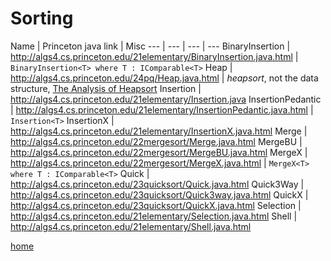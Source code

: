 # Sorting

Name | Princeton java link | Misc
--- | --- | --- | ---
BinaryInsertion | http://algs4.cs.princeton.edu/21elementary/BinaryInsertion.java.html | `BinaryInsertion<T> where T : IComparable<T>`
Heap | http://algs4.cs.princeton.edu/24pq/Heap.java.html | _heapsort_, not the data structure, [The Analysis of Heapsort](https://algs4.cs.princeton.edu/references/papers/heapsort-sedgewick.pdf)
Insertion | http://algs4.cs.princeton.edu/21elementary/Insertion.java
InsertionPedantic | http://algs4.cs.princeton.edu/21elementary/InsertionPedantic.java.html | `Insertion<T>`
InsertionX |  http://algs4.cs.princeton.edu/21elementary/InsertionX.java.html
Merge | http://algs4.cs.princeton.edu/22mergesort/Merge.java.html
MergeBU | http://algs4.cs.princeton.edu/22mergesort/MergeBU.java.html
MergeX  | http://algs4.cs.princeton.edu/22mergesort/MergeX.java.html | `MergeX<T> where T : IComparable<T>`
Quick | http://algs4.cs.princeton.edu/23quicksort/Quick.java.html
Quick3Way | http://algs4.cs.princeton.edu/23quicksort/Quick3way.java.html
QuickX | http://algs4.cs.princeton.edu/23quicksort/QuickX.java.html
Selection | http://algs4.cs.princeton.edu/21elementary/Selection.java.html
Shell | http://algs4.cs.princeton.edu/21elementary/Shell.java.html

[home](../README.md#pages)
